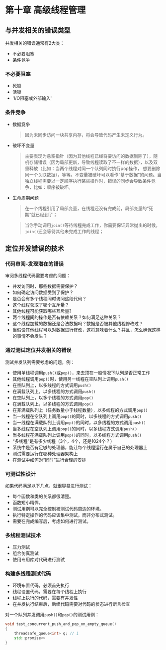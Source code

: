# 第十章 高级线程管理

## 与并发相关的错误类型

并发相关的错误通常有2大类：

- 不必要阻塞
- 条件竞争

### 不必要阻塞

- 死锁
- 活锁
- 'I/O阻塞或外部输入'

### 条件竞争

- 数据竞争

	> 因为未同步访问一块共享内存，将会导致代码产生未定义行为。

- 破坏不变量

	> 主要表现为悬空指针（因为其他线程已经将要访问的数据删除了），随机存储错误（因为局部更新，导致线程读取了不一样的数据），以及双重释放（比如：当两个线程对同一个队列同时执行pop操作， 想要删除同一个关联数据），等等。不变量被破坏可以看作“基于数据”的问题。当独立线程需要以一定顺序执行某些操作时，错误的同步会导致条件竞争，比如：顺序被破坏。

- 生命周期问题
	> 在一个线程引用了局部变量，在线程还没有完成前，局部变量的“死期”就已经到了；
	
	> 当你手动调用`join()`等待线程完成工作，你需要保证异常抛出的时候，`join()`还会等待其他未完成工作的线程；



## 定位并发错误的技术

### 代码审阅-发现潜在的错误
审阅多线程代码需要考虑的问题：
- 并发访问时，那些数据需要保护？
- 如何确定访问数据受到了保护？
- 是否会有多个线程同时访问这段代码？
- 这个线程获取了哪个互斥量？
- 其他线程可能获取哪些互斥量?
- 两个线程间的操作是否有依赖关系？如何满足这种关系？
- 这个线程加载的数据还是合法数据吗？数据是否被其他线程修改过？
- 当假设其他线程可以对数据进行修改，这将意味着什么？并且，怎么确保这样的事情不会发生？

### 通过测试定位并发相关的错误
测试并发队列需要考虑的问题，例：
- 使用单线程调用`push()`或`pop()`，来去顶在一般情况下队列是否正常工作
- 其他线程调用`pop()`时，使用另一线程在空队列上调用`push()`
- 在空队列上，以多线程的方式调用`push()`
- 在满载队列上，以多线程的方式调用`push()`
- 在空队列上，以多个线程的方式调用`pop()`
- 在满载队列上，以多线程的方式调用`pop()`
- 在非满载队列上（任务数量小于线程数量），以多线程的方式调用`pop()`
- 当一线程在空队列上调用`pop()`的同时，以多线程的方式调用`push()`
- 当一线程在满载队列上调用`pop()`的同时，以多线程的方式调用`push()`
- 当多线程在空队列上调用`pop()`的同时，以多线程方式调用`push()`
- 当多线程在满载队列上调用`pop()`的同时，以多线程方式调用`push()`
- “多线程”是有多少线程（3个，4个，还是1024个？）
- 系统中是否有足够的处理器，能让每个线程运行在属于自己的处理器上
- 测试需要运行在哪种处理器架构上
- 在测试中如何对“同时”进行合理的安排

### 可测试性设计
如果代码满足以下几点，就很容易进行测试：
- 每个函数和类的关系都很清楚。
- 函数短小精悍。
- 测试用例可以完全控制被测试代码周边的环境。
- 执行特定操作的代码应该集中测试，而非分布式测试。
- 需要在完成编写后，考虑如何进行测试。

### 多线程测试技术
- 压力测试
- 组合仿真测试
- 使用专用库对代码进行测试

### 构建多线程测试代码
- 环境布置代码，必须首先执行
- 线程设置代码，需要在每个线程上执行
- 线程上执行的代码，需要有并发性
- 在并发执行结束后，后续代码需要对代码的状态进行断言检查

对一个队列并发调用`push()`和`pop()`的测试用例：

```c++
void test_concurrent_push_and_pop_on_empty_queue()
{
	threadsafe_queue<int> q; // 1
	std::promise<>
}
```
